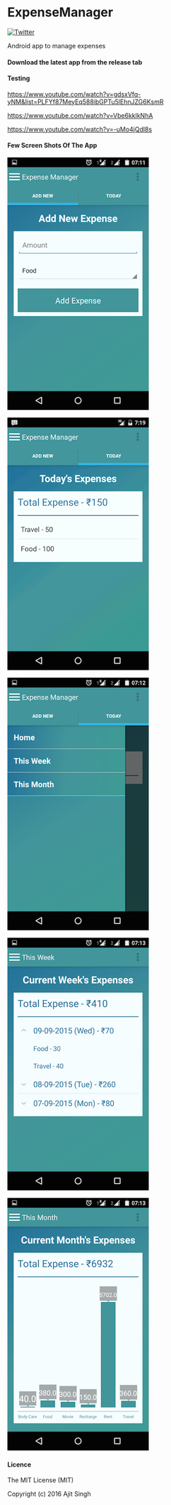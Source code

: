 # ExpenseManager

[![Twitter](https://img.shields.io/twitter/url/http/shields.io.svg?style=social)](https://twitter.com/Ajit5ingh)

Android app to manage expenses

#### Download the latest app from the release tab

#### Testing
https://www.youtube.com/watch?v=gdsxVfq-yNM&list=PLFYf87MeyEq588ibGPTu5lEhnJZG6KsmR

https://www.youtube.com/watch?v=Vbe6kklkNhA

https://www.youtube.com/watch?v=-uMo4jQdl8s

#### Few Screen Shots Of The App

![Alt text](https://github.com/ajitsing/ScreenShots/blob/master/em_new_expense.png)

![Alt text](https://github.com/ajitsing/ScreenShots/blob/master/em_today.png)

![Alt text](https://github.com/ajitsing/ScreenShots/blob/master/em_navigation.png)

![Alt text](https://github.com/ajitsing/ScreenShots/blob/master/em_week.png)

![Alt text](https://github.com/ajitsing/ScreenShots/blob/master/em_month_graph.png)


#### Licence

The MIT License (MIT)

Copyright (c) 2016 Ajit Singh
